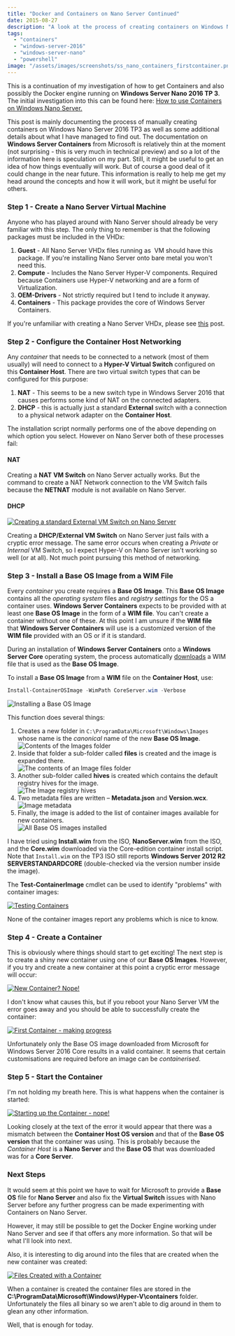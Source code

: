 ```yaml
---
title: "Docker and Containers on Nano Server Continued"
date: 2015-08-27
description: "A look at the process of creating containers on Windows Nano Server."
tags:
  - "containers"
  - "windows-server-2016"
  - "windows-server-nano"
  - "powershell"
image: "/assets/images/screenshots/ss_nano_containers_firstcontainer.png"
---
```


This is a continuation of my investigation of how to get Containers and also possibly the Docker engine running on **Windows Server Nano 2016 TP 3**. The initial investigation into this can be found here: [How to use Containers on Windows Nano Server.](/blog/how-to-use-containers-on-windows-nano-server/)

This post is mainly documenting the process of manually creating containers on Windows Nano Server 2016 TP3 as well as some additional details about what I have managed to find out. The documentation on **Windows Server Containers** from Microsoft is relatively thin at the moment (not surprising - this is very much in technical preview) and so a lot of the information here is speculation on my part. Still, it might be useful to get an idea of how things eventually will work. But of course a good deal of it could change in the near future. This information is really to help me get my head around the concepts and how it will work, but it might be useful for others.

### Step 1 - Create a Nano Server Virtual Machine

Anyone who has played around with Nano Server should already be very familiar with this step. The only thing to remember is that the following packages must be included in the VHDx:

1. **Guest** - All Nano Server VHDx files running as  VM should have this package. If you're installing Nano Server onto bare metal you won't need this.
2. **Compute** - Includes the Nano Server Hyper-V components. Required because Containers use Hyper-V networking and are a form of Virtualization.
3. **OEM-Drivers** - Not strictly required but I tend to include it anyway.
4. **Containers** - This package provides the core of Windows Server Containers.

If you're unfamiliar with creating a Nano Server VHDx, please see [this](/blog/install-windows-server-nano-the-easy-way/) post.

### Step 2 - Configure the Container Host Networking

Any _container_ that needs to be connected to a network (most of them usually) will need to connect to a **Hyper-V Virtual Switch** configured on this **Container Host**. There are two virtual switch types that can be configured for this purpose:

1. **NAT** - This seems to be a new switch type in Windows Server 2016 that causes performs some kind of NAT on the connected adapters.
2. **DHCP** - this is actually just a standard **External** switch with a connection to a physical network adapter on the **Container Host**.

The installation script normally performs one of the above depending on which option you select. However on Nano Server both of these processes fail:

#### NAT

Creating a **NAT** **VM Switch** on Nano Server actually works. But the command to create a NAT Network connection to the VM Switch fails because the **NETNAT** module is not available on Nano Server.

#### DHCP

[![Creating a standard External VM Switch on Nano Server](/assets/images/screenshots/ss_nano_containers_creatingadhcpswitch.png)](/assets/images/screenshots/ss_nano_containers_creatingadhcpswitch.png)

Creating a **DHCP/External VM Switch** on Nano Server just fails with a cryptic error message. The same error occurs when creating a _Private_ or _Internal_ VM Switch, so I expect Hyper-V on Nano Server isn't working so well (or at all). Not much point pursuing this method of networking.

### Step 3 - Install a Base OS Image from a WIM File

Every _container_ you create requires a **Base OS Image**. This **Base OS Image** contains all the _operating system_ files and _registry settings_ for the OS a container uses. **Windows Server Containers** expects to be provided with at least one **Base OS Image** in the form of a **WIM** **file**. You can't create a container without one of these. At this point I am unsure if the **WIM file** that **Windows Server Containers** will use is a customized version of the **WIM file** provided with an OS or if it is standard.

During an installation of **Windows Server Containers** onto a **Windows Server Core** operating system, the process automatically [downloads](http://aka.ms/ContainerOSImage) a WIM file that is used as the **Base OS Image**.

To install a **Base OS Image** from a **WIM** file on the **Container Host**, use:

```powershell
Install-ContainerOSImage -WimPath CoreServer.wim -Verbose
```

![Installing a Base OS Image](/assets/images/screenshots/ss_nano_containerinstallingos.png)

This function does several things:

1. Creates a new folder in `C:\ProgramData\Microsoft\Windows\Images` whose name is the *canonical* name of the new **Base OS Image**.  
   ![Contents of the Images folder](/assets/images/screenshots/ss_nano_container_images_content.png)
2. Inside that folder a sub-folder called **files** is created and the image is expanded there.  
   ![The contents of an Image files folder](/assets/images/screenshots/ss_nano_container_image_files.png)
3. Another sub-folder called **hives** is created which contains the default registry hives for the image.  
   ![The Image registry hives](/assets/images/screenshots/ss_nano_container_image_hives.png)
4. Two metadata files are written – **Metadata.json** and **Version.wcx**.  
   ![Image metadata](/assets/images/screenshots/ss_nano_container_image_metadata.png)
5. Finally, the image is added to the list of container images available for new containers.  
   ![All Base OS images installed](/assets/images/screenshots/ss_nano_containers_installedall.png)

I have tried using **Install.wim** from the ISO, **NanoServer.wim** from the ISO, and the **Core.wim** downloaded via the Core-edition container install script. Note that `Install.wim` on the TP3 ISO still reports **Windows Server 2012 R2 SERVERSTANDARDCORE** (double-checked via the version number inside the image).

The **Test-ContainerImage** cmdlet can be used to identify "problems" with container images:

[![Testing Containers](/assets/images/screenshots/ss_nano_containers_testcontainers.png)](/assets/images/screenshots/ss_nano_containers_testcontainers.png)

None of the container images report any problems which is nice to know.

### Step 4 - Create a Container

This is obviously where things should start to get exciting! The next step is to create a shiny new container using one of our **Base OS Images**. However, if you try and create a new container at this point a cryptic error message will occur:

[![New Container? Nope!](/assets/images/screenshots/ss_nano_containers_newcontainerfailure.png)](/assets/images/screenshots/ss_nano_containers_newcontainerfailure.png)

I don't know what causes this, but if you reboot your Nano Server VM the error goes away and you should be able to successfully create the container:

[![First Container - making progress](/assets/images/screenshots/ss_nano_containers_firstcontainer.png)](/assets/images/screenshots/ss_nano_containers_firstcontainer.png)

Unfortunately only the Base OS image downloaded from Microsoft for Windows Server 2016 Core results in a valid container. It seems that certain customisations are required before an image can be _containerised_.

### Step 5 - Start the Container

I'm not holding my breath here. This is what happens when the container is started:

[![Starting up the Container - nope!](/assets/images/screenshots/ss_nano_containers_startupfailure.png)](/assets/images/screenshots/ss_nano_containers_startupfailure.png)

Looking closely at the text of the error it would appear that there was a mismatch between the **Container Host OS version** and that of the **Base OS version** that the container was using. This is probably because the _Container Host_ is a **Nano Server** and the **Base OS** that was downloaded was for a **Core Server**.

### Next Steps

It would seem at this point we have to wait for Microsoft to provide a **Base OS** file for **Nano Server** and also fix the **Virtual Switch** issues with Nano Server before any further progress can be made experimenting with Containers on Nano Server.

However, it may still be possible to get the Docker Engine working under Nano Server and see if that offers any more information. So that will be what I'll look into next.

Also, it is interesting to dig around into the files that are created when the new container was created:

[![Files Created with a Container](/assets/images/screenshots/ss_nano_containers_containerfiles.png)](/assets/images/screenshots/ss_nano_containers_containerfiles.png)

When a container is created the container files are stored in the **C:\\ProgramData\\Microsoft\\Windows\\Hyper-V\\containers** folder. Unfortunately the files all binary so we aren't able to dig around in them to glean any other information.

Well, that is enough for today.

